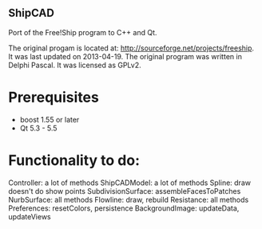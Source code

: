 ## ShipCAD

Port of the Free!Ship program to C++ and Qt.

The original progam is located at: http://sourceforge.net/projects/freeship. It was last updated on 2013-04-19.
The original program was written in Delphi Pascal. It was licensed as GPLv2.

# Prerequisites
* boost 1.55 or later
* Qt 5.3 - 5.5


# Functionality to do:

Controller:
  a lot of methods
ShipCADModel:
  a lot of methods
Spline:
  draw doesn't do show points
SubdivisionSurface:
  assembleFacesToPatches
NurbSurface:
  all methods
Flowline:
  draw, rebuild
Resistance:
  all methods
Preferences:
  resetColors, persistence
BackgroundImage:
  updateData, updateViews